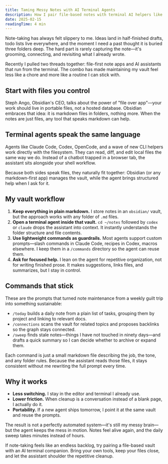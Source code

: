 ```yaml
---
title: Taming Messy Notes with AI Terminal Agents
description: How I pair file-based notes with terminal AI helpers like Claude Code and Codex to keep a scattered vault organized
date: 2025-02-15
readingTime: 4 min
---
```


Note-taking has always felt slippery to me. Ideas land in half-finished drafts, todo lists live everywhere, and the moment I need a past thought it is buried three folders deep. The hard part is rarely capturing the note—it's grooming, connecting, and revisiting what I already wrote.

Recently I pulled two threads together: file-first note apps and AI assistants that run from the terminal. The combo has made maintaining my vault feel less like a chore and more like a routine I can stick with.

## Start with files you control

Steph Ango, Obsidian's CEO, talks about the power of "file over app"—your work should live in portable files, not a hosted database. Obsidian embraces that idea: it is markdown files in folders, nothing more. When the notes are just files, any tool that speaks markdown can help.

## Terminal agents speak the same language

Agents like Claude Code, Codex, OpenCode, and a wave of new CLI helpers work directly with the filesystem. They can read, diff, and edit local files the same way we do. Instead of a chatbot trapped in a browser tab, the assistant sits alongside your shell workflow.

Because both sides speak files, they naturally fit together: Obsidian (or any markdown-first app) manages the vault, while the agent brings structured help when I ask for it.

## My vault workflow

1. **Keep everything in plain markdown.** I store notes in an `obsidian/` vault, but the approach works with any folder of `.md` files.
2. **Open a terminal agent inside that vault.** `cd ~/notes` followed by `codex` or `claude` drops the assistant into context. It instantly understands the folder structure and file contents.
3. **Use lightweight commands as guardrails.** Most agents support custom prompts—slash commands in Claude Code, recipes in Codex, macros elsewhere. I keep them in a `/commands` directory so the agent can reuse them.
4. **Ask for focused help.** I lean on the agent for repetitive organization, not for writing finished prose. It makes suggestions, links files, and summarizes, but I stay in control.

## Commands that stick

These are the prompts that turned note maintenance from a weekly guilt trip into something sustainable:

- `/today` builds a daily note from a plain list of tasks, grouping them by project and linking to relevant docs.
- `/connections` scans the vault for related topics and proposes backlinks so the graph stays connected.
- `/sweep` finds stale notes—things I have not touched in ninety days—and drafts a quick summary so I can decide whether to archive or expand them.

Each command is just a small markdown file describing the job, the tone, and any folder rules. Because the assistant reads those files, it stays consistent without me rewriting the full prompt every time.

## Why it works

- **Less switching.** I stay in the editor and terminal I already use.
- **Lower friction.** When cleanup is a conversation instead of a blank page, I actually do it.
- **Portability.** If a new agent ships tomorrow, I point it at the same vault and reuse the prompts.

The result is not a perfectly automated system—it's still my messy brain—but the agent keeps the mess in motion. Notes feel alive again, and the daily sweep takes minutes instead of hours.

If note-taking feels like an endless backlog, try pairing a file-based vault with an AI terminal companion. Bring your own tools, keep your files close, and let the assistant shoulder the repetitive cleanup.
